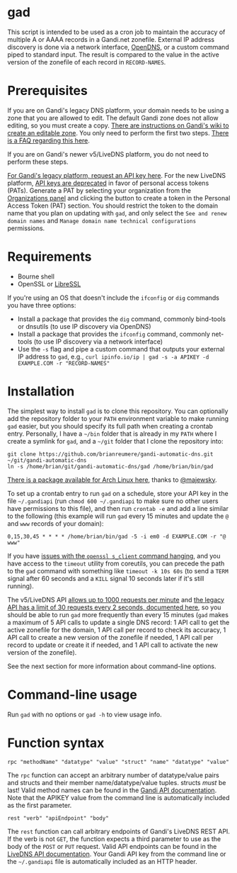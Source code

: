 gad
===

This script is intended to be used as a cron job to maintain the accuracy of multiple A or AAAA records in a Gandi.net zonefile. External IP address discovery is done via a network interface, [OpenDNS](http://www.opendns.com), or a custom command piped to standard input. The result is compared to the value in the active version of the zonefile of each record in `RECORD-NAMES`.

Prerequisites
=============

If you are on Gandi's legacy DNS platform, your domain needs to be using a zone that you are allowed to edit. The default Gandi zone does not allow editing, so you must create a copy. [There are instructions on Gandi's wiki to create an editable zone](http://wiki.gandi.net/en/dns/zone/edit). You only need to perform the first two steps. [There is a FAQ regarding this here](http://wiki.gandi.net/en/dns/faq#cannot_change_zone_file).

If you are on Gandi's newer v5/LiveDNS platform, you do not need to perform these steps.

[For Gandi's legacy platform, request an API key here](https://www.gandi.net/admin/apixml/). For the new LiveDNS platform, [API keys are deprecated](https://api.gandi.net/docs/changelog/) in favor of personal access tokens (PATs). Generate a PAT by selecting your organization from the [Organizations panel](https://admin.gandi.net/organizations/) and clicking the button to create a token in the Personal Access Token (PAT) section. You should restrict the token to the domain name that you plan on updating with `gad`, and only select the `See and renew domain names` and `Manage domain name technical configurations` permissions.

Requirements
============

  * Bourne shell
  * OpenSSL or [LibreSSL](http://www.libressl.org)

If you're using an OS that doesn't include the `ifconfig` or `dig` commands you have three options:
  * Install a package that provides the `dig` command, commonly bind-tools or dnsutils (to use IP discovery via OpenDNS)
  * Install a package that provides the `ifconfig` command, commonly net-tools (to use IP discovery via a network interface)
  * Use the `-s` flag and pipe a custom command that outputs your external IP address to `gad`, e.g., ```curl ipinfo.io/ip | gad -s -a APIKEY -d EXAMPLE.COM -r "RECORD-NAMES"```

Installation
============

The simplest way to install `gad` is to clone this repository. You can optionally add the repository folder to your `PATH` environment variable to make running `gad` easier, but you should specify its full path when creating a crontab entry. Personally, I have a `~/bin` folder that is already in my `PATH` where I create a symlink for `gad`, and a `~/git` folder that I clone the repository into:

```
git clone https://github.com/brianreumere/gandi-automatic-dns.git ~/git/gandi-automatic-dns
ln -s /home/brian/git/gandi-automatic-dns/gad /home/brian/bin/gad
```

[There is a package available for Arch Linux here](https://aur.archlinux.org/packages/gandi-automatic-dns/), thanks to [@majewsky](https://github.com/majewsky).

To set up a crontab entry to run `gad` on a schedule, store your API key in the file `~/.gandiapi` (run `chmod 600 ~/.gandiapi` to make sure no other users have permissions to this file), and then run `crontab -e` and add a line similar to the following (this example will run `gad` every 15 minutes and update the `@` and `www` records of your domain):

```
0,15,30,45 * * * * /home/brian/bin/gad -5 -i em0 -d EXAMPLE.COM -r "@ www"
```

If you have [issues with the `openssl s_client` command hanging](https://github.com/brianreumere/gandi-automatic-dns/issues/31), and you have access to the `timeout` utility from coreutils, you can precede the path to the `gad` command with something like `timeout -k 10s 60s` (to send a `TERM` signal after 60 seconds and a `KILL` signal 10 seconds later if it's still running).

The v5/LiveDNS API [allows up to 1000 requests per minute](https://api.gandi.net/docs/reference/) and [the legacy API has a limit of 30 requests every 2 seconds, documented here](https://docs.gandi.net/en/reseller/faq/index.html), so you should be able to run `gad` more frequently than every 15 minutes (`gad` makes a maximum of 5 API calls to update a single DNS record: 1 API call to get the active zonefile for the domain, 1 API call per record to check its accuracy, 1 API call to create a new version of the zonefile if needed, 1 API call per record to update or create it if needed, and 1 API call to activate the new version of the zonefile).

See the next section for more information about command-line options.

Command-line usage
==================

Run `gad` with no options or `gad -h` to view usage info.

Function syntax
============

```
rpc "methodName" "datatype" "value" "struct" "name" "datatype" "value"
```

The `rpc` function can accept an arbitrary number of datatype/value pairs and structs and their member name/datatype/value tuples. structs _must_ be last! Valid method names can be found in the [Gandi API documentation](http://doc.rpc.gandi.net/index.html). Note that the APIKEY value from the command line is automatically included as the first parameter.

```
rest "verb" "apiEndpoint" "body"
```

The `rest` function can call arbitrary endpoints of Gandi's LiveDNS REST API. If the verb is not `GET`, the function expects a third parameter to use as the body of the `POST` or `PUT` request. Valid API endpoints can be found in the [LiveDNS API documentation](https://doc.livedns.gandi.net/). Your Gandi API key from the command line or the `~/.gandiapi` file is automatically included as an HTTP header.
